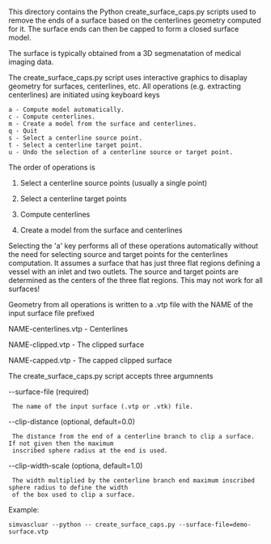 This directory contains the Python create_surface_caps.py scripts used to remove the ends of a surface based 
on the centerlines geometry computed for it. The surface ends can then be capped to form a closed surface model.

The surface is typically obtained from a 3D segmenatation of medical imaging data.

The create_surface_caps.py script uses interactive graphics to disaplay geometry for surfaces, centerlines, etc. 
All operations (e.g. extracting centerlines) are initiated using keyboard keys 

    a - Compute model automatically.
    c - Compute centerlines.
    m - Create a model from the surface and centerlines.
    q - Quit
    s - Select a centerline source point.
    t - Select a centerline target point.
    u - Undo the selection of a centerline source or target point.

The order of operations is

   1) Select a centerline source points (usually a single point)

   2) Select a centerline target points

   3) Compute centerlines

   4) Create a model from the surface and centerlines

Selecting the 'a' key performs all of these operations automatically without the need for selecting source 
and target points for the centerlines computation. It assumes a surface that has just three flat regions 
defining a vessel with an inlet and two outlets. The source and target points are determined as the centers of 
the three flat regions. This may not work for all surfaces!

Geometry from all operations is written to a .vtp file with the NAME of the input surface file prefixed

   NAME-centerlines.vtp - Centerlines 

   NAME-clipped.vtp - The clipped surface

   NAME-capped.vtp - The capped clipped surface


The create_surface_caps.py script accepts three argumnents 

   --surface-file (required) 

     The name of the input surface (.vtp or .vtk) file.

   --clip-distance (optional, default=0.0) 

     The distance from the end of a centerline branch to clip a surface. If not given then the maximum 
     inscribed sphere radius at the end is used. 
                     
   --clip-width-scale (optiona, default=1.0)

     The width multiplied by the centerline branch end maximum inscribed sphere radius to define the width
     of the box used to clip a surface.

Example:

    simvascluar --python -- create_surface_caps.py --surface-file=demo-surface.vtp  


